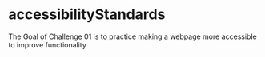 # accessibilityStandards
The Goal of Challenge 01 is to practice making a webpage more accessible to improve functionality
